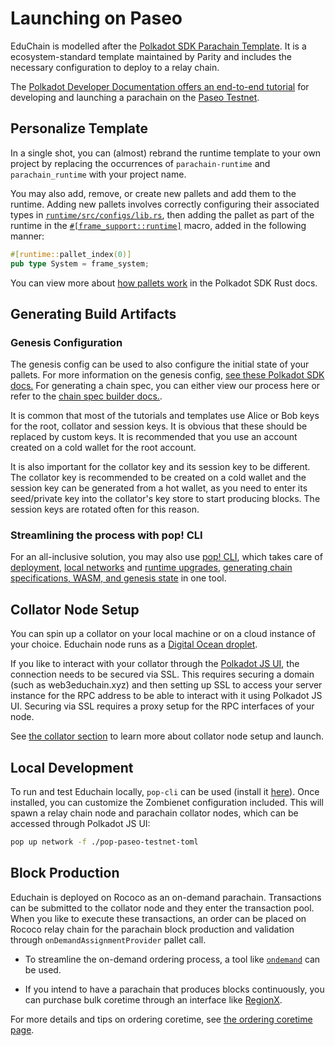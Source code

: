# Launching on Paseo

EduChain is modelled after the [Polkadot SDK Parachain Template](https://github.com/paritytech/polkadot-sdk-parachain-template). It is a ecosystem-standard template maintained by Parity and includes the necessary configuration to deploy to a relay chain.

The [Polkadot Developer Documentation offers an end-to-end tutorial](https://docs.polkadot.com/tutorials/polkadot-sdk/parachains/zero-to-hero/) for developing and launching a parachain on the [Paseo Testnet](https://github.com/paseo-network).

## Personalize Template

In a single shot, you can (almost) rebrand the runtime template to your own project by replacing 
the occurrences of `parachain-runtime` and `parachain_runtime` with your project name.

You may also add, remove, or create new pallets and add them to the runtime.  Adding new pallets involves correctly configuring their associated types in [`runtime/src/configs/lib.rs`](https://github.com/w3f/educhain/blob/main/runtime/src/configs/mod.rs), then adding the pallet as part of the runtime in the [`#[frame_support::runtime]`](https://github.com/w3f/educhain/blob/main/runtime/src/lib.rs#L245) macro, added in the following manner: 

```rust
#[runtime::pallet_index(0)]
pub type System = frame_system;
```

You can view more about [how pallets work](https://paritytech.github.io/polkadot-sdk/master/polkadot_sdk_docs/polkadot_sdk/frame_runtime/index.html#pallets) in the Polkadot SDK Rust docs.

## Generating Build Artifacts

### Genesis Configuration

The genesis config can be used to also configure the initial state of your pallets.  For more information on the genesis config, [see these Polkadot SDK docs.](https://docs.polkadot.com/develop/parachains/intro-polkadot-sdk/#frame) For generating a chain spec, you can either view our process here or refer to the [chain spec builder docs.](https://docs.polkadot.com/develop/parachains/deployment/generate-chain-specs/).

It is common that most of the tutorials and templates use Alice or Bob keys for the root, collator and session keys. It is obvious that these should be replaced by custom keys. It is recommended that you use an account created on a cold wallet for the root account. 

It is also important for the collator key and its session key to be different. The collator key is recommended to be created on a cold wallet and the session key can be generated from a hot wallet, as you need to enter its seed/private key into the collator's key store to start producing blocks. The session keys are rotated often for this reason.

### Streamlining the process with pop! CLI

For an all-inclusive solution, you may also use [pop! CLI](https://github.com/r0gue-io/pop-cli), which takes care of [deployment](https://learn.onpop.io/chains/guides/launch-a-chain), [local networks](https://learn.onpop.io/chains/guides/launch-a-chain/running-your-parachain) and [runtime upgrades](https://learn.onpop.io/chains/guides/test-runtime-upgrades), [generating chain specifications, WASM, and genesis state](https://learn.onpop.io/chains/guides/launch-a-chain/launch-a-chain-to-paseo#generate-the-chain-spec) in one tool.

## Collator Node Setup 

You can spin up a collator on your local machine or on a cloud instance of your choice. Educhain node runs as 
a [Digital Ocean droplet](https://www.digitalocean.com/pricing/droplets). 

If you like to interact with your collator through the [Polkadot JS UI](https://polkadot.js.org/), the connection needs to be secured via SSL. This requires securing a domain (such as web3educhain.xyz) and then setting up SSL to access your server instance for the RPC address to be able to interact with it using Polkadot JS UI. Securing via SSL requires a proxy setup for the RPC interfaces of your node.

See [the collator section](./collator.md) to learn more about collator node setup and launch.

## Local Development

To run and test Educhain locally, `pop-cli` can be used (install it [here](https://github.com/r0gue-io/pop-cli)).  Once installed, you can customize the Zombienet configuration included. This will spawn a relay chain node and parachain collator nodes, which can be accessed through Polkadot JS UI:

```sh
pop up network -f ./pop-paseo-testnet-toml
```

## Block Production

Educhain is deployed on Rococo as an on-demand parachain. Transactions can be submitted to the collator node 
and they enter the transaction pool. When you like to execute these transactions, an order can be placed on 
Rococo relay chain for the parachain block production and validation through `onDemandAssignmentProvider` 
pallet call. 

- To streamline the on-demand ordering process, a tool like [`ondemand`](https://github.com/CrackTheCode016/ondemand) can be used.

- If you intend to have a parachain that produces blocks continuously, you can purchase bulk 
coretime through an interface like [RegionX](https://app.regionx.tech/).

For more details and tips on ordering coretime, see [the ordering coretime page](./ordering-coretime.md).

